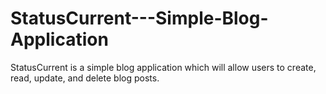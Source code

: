 # StatusCurrent---Simple-Blog-Application
StatusCurrent is a simple blog application which will allow users to create, read, update, and delete blog posts.
